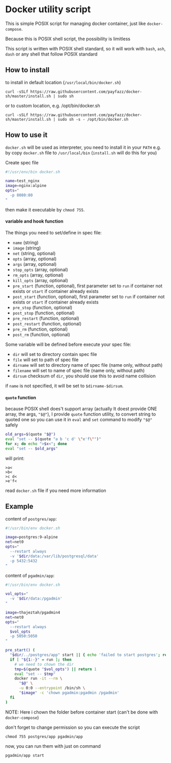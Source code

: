 # Docker utility script

This is simple POSIX script for managing docker container, just like `docker-compose`.

Because this is POSIX shell script, the possibility is limitless

This script is written with POSIX shell standard, so it will work with `bash`, `ash`, `dash` or any shell that follow POSIX standard

## How to install

to install in default location (`/usr/local/bin/docker.sh`)

    curl -sSLf https://raw.githubusercontent.com/payfazz/docker-sh/master/install.sh | sudo sh

or to custom location, e.g. /opt/bin/docker.sh

    curl -sSLf https://raw.githubusercontent.com/payfazz/docker-sh/master/install.sh | sudo sh -s - /opt/bin/docker.sh


## How to use it
`docker.sh` will be used as interpreter, you need to install it in your `PATH` e.g. by copy `docker.sh` file to `/usr/local/bin` (`install.sh` will do this for you)

Create spec file
```sh
#!/usr/env/bin docker.sh

name=test_nginx
image=nginx:alpine
opts="
  -p 8080:80
"
```

then make it executable by `chmod 755`.

#### variable and hook function
The things you need to set/define in spec file:

- `name` (string)
- `image` (string)
- `net` (string, optional)
- `opts` (array, optional)
- `args` (array, optional)
- `stop_opts` (array, optional)
- `rm_opts` (array, optional)
- `kill_opts` (array, optional)
- `pre_start` (function, optional), first parameter set to `run` if container not exists or `start` if container already exists
- `post_start` (function, optional), first parameter set to `run` if container not exists or `start` if container already exists
- `pre_stop` (function, optional)
- `post_stop` (function, optional)
- `pre_restart` (function, optional)
- `post_restart` (function, optional)
- `pre_rm` (function, optional)
- `post_rm` (function, optional)

Some variable will be defined before execute your spec file:
- `dir` will set to directory contain spec file
- `file` will set to path of spec file
- `dirname` will set to directory name of spec file (name only, without path)
- `filename` will set to name of spec file (name only, without path)
- `dirsum` checksum of `dir`, you should use this to avoid name collision

if `name` is not specified, it will be set to `$dirname-$dirsum`.

#### `quote` function
because POSIX shell does't support array (actually It doest provide ONE array, the args, `"$@"`), I provide `quote` function utility, to convert string to quoted one so you can use it in `eval` and `set` command to modify `"$@"` safely
```sh
old_args=$(quote "$@")
eval "set -- $(quote "a b 'c d' \"e'f\"")"
for x; do echo ">$x<"; done
eval "set -- $old_args"
```
will print:
```
>a<
>b<
>c d<
>e'f<
```

read `docker.sh` file if you need more information


## Example

content of `postgres/app`:
```sh
#!/usr/bin/env docker.sh

image=postgres:9-alpine
net=net0
opts="
  --restart always
  -v '$dir/data:/var/lib/postgresql/data'
  -p 5432:5432
"
```

content of `pgadmin/app`:
```sh
#!/usr/bin/env docker.sh

vol_opts="
  -v '$dir/data:/pgadmin'
"

image=thajeztah/pgadmin4
net=net0
opts="
  --restart always
  $vol_opts
  -p 5050:5050
"

pre_start() (
  "$dir/../postgres/app" start || { echo 'failed to start postgres'; return 1; }
  if [ "${1:-}" = run ]; then
    # we need to chown the dir
    tmp=$(quote "$vol_opts") || return 1
    eval "set -- $tmp"
    docker run -it --rm \
      "$@" \
      -u 0:0 --entrypoint /bin/sh \
      "$image" -c 'chown pgadmin:pgadmin /pgadmin'
  fi
)
```
NOTE: Here i chown the folder before container start (can't be done with `docker-compose`)

don't forget to change permission so you can execute the script

    chmod 755 postgres/app pgadmin/app

now, you can run them with just on command

    pgadmin/app start


